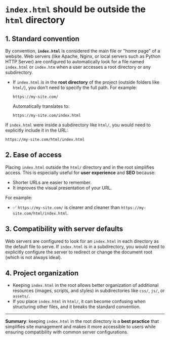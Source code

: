 # `index.html` should be outside the `html` directory

## 1. **Standard convention**
By convention, **`index.html`** is considered the main file or "home page" of a website. Web servers (like Apache, Nginx, or local servers such as Python HTTP Server) are configured to automatically look for a file named `index.html` or `index.htm` when a user accesses a root directory or any subdirectory.

- If `index.html` is in the **root directory** of the project (outside folders like `html/`), you don’t need to specify the full path. For example:
  ```
  https://my-site.com/
  ```
  Automatically translates to:
  ```
  https://my-site.com/index.html
  ```

If `index.html` were inside a subdirectory like `html/`, you would need to explicitly include it in the URL:
```
https://my-site.com/html/index.html
```

## 2. **Ease of access**
Placing `index.html` outside the `html/` directory and in the root simplifies access. This is especially useful for **user experience** and **SEO** because:
- Shorter URLs are easier to remember.
- It improves the visual presentation of your URL.

For example:
- ✅ `https://my-site.com/` is clearer and cleaner than `https://my-site.com/html/index.html`.

## 3. **Compatibility with server defaults**
Web servers are configured to look for an `index.html` in each directory as the default file to serve. If `index.html` is in a subdirectory, you would need to explicitly configure the server to redirect or change the document root (which is not always ideal).

## 4. **Project organization**
- Keeping `index.html` in the root allows better organization of additional resources (images, scripts, and styles) in subdirectories like `css/`, `js/`, or `assets/`.
- If you place `index.html` in `html/`, it can become confusing when structuring other files, and it breaks the standard convention.

---

**Summary**: keeping `index.html` in the root directory is a **best practice** that simplifies site management and makes it more accessible to users while ensuring compatibility with common server configurations.
